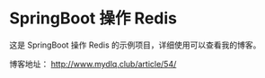 # SpringBoot 操作 Redis

这是 SpringBoot 操作 Redis 的示例项目，详细使用可以查看我的博客。

博客地址： http://www.mydlq.club/article/54/